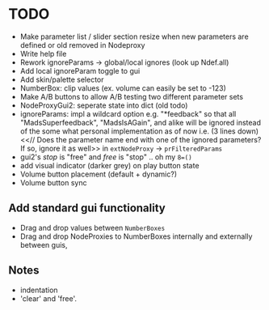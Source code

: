 # TODO

- Make parameter list / slider section resize when new parameters are defined or old removed in Nodeproxy
- Write help file
- Rework ignoreParams -> global/local ignores (look up Ndef.all)
- Add local ignoreParam toggle to gui
- Add skin/palette selector
- NumberBox: clip values (ex. volume can easily be set to -123)
- Make A/B buttons to allow A/B testing two different parameter sets
- NodeProxyGui2: seperate state into dict (old todo)
- ignoreParams: impl a wildcard option e.g. "*feedback" so that all "MadsSuperfeedback", "MadsIsAGain", and alike will be ignored instead of the some what personal implementation as of now i.e. (3 lines down) <<// Does the parameter name end with one of the ignored parameters? If so, ignore it as well>> in `extNodeProxy` -> `prFilteredParams`
- gui2's _stop_ is "free" and _free_ is "stop" .. oh my `8=()`
- add visual indicator (darker grey) on play button state
- Volume button placement (default + dynamic?)
- Volume button sync

## Add standard gui functionality

* Drag and drop values between `NumberBoxes`
* Drag and drop NodeProxies to NumberBoxes internally and externally between guis,

## Notes

* indentation
* 'clear' and 'free'.
